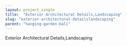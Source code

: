 ```yaml
---
layout: project_single
title:  "Exterior Architectural Details,Landscaping"
slug: "exterior-architectural-detailslandscaping"
parent: "hanging-garden-bali"
---
```

Exterior Architectural Details,Landscaping